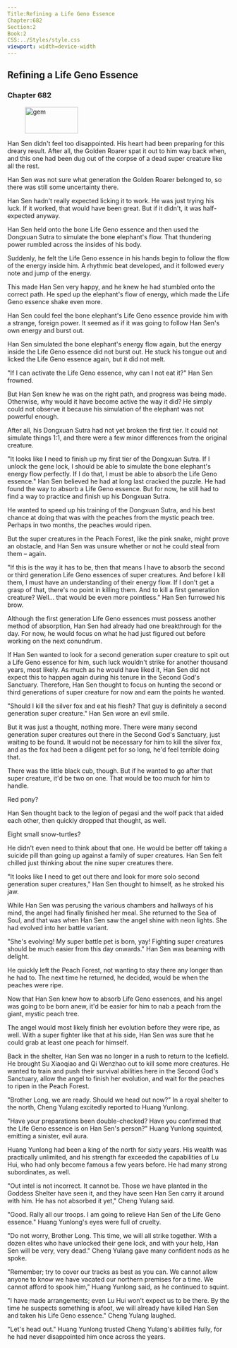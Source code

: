 ```yaml
---
Title:Refining a Life Geno Essence 
Chapter:682 
Section:2 
Book:2 
CSS:../Styles/style.css 
viewport: width=device-width
---
```

  
## Refining a Life Geno Essence
### Chapter 682
  
<figure>
	<img src="../Images/gem.gif" alt="gem" id="gem" width="120" height="60" />
</figure>
  

  
Han Sen didn't feel too disappointed. His heart had been preparing for this dreary result. After all, the Golden Roarer spat it out to him way back when, and this one had been dug out of the corpse of a dead super creature like all the rest.

Han Sen was not sure what generation the Golden Roarer belonged to, so there was still some uncertainty there.

Han Sen hadn't really expected licking it to work. He was just trying his luck. If it worked, that would have been great. But if it didn't, it was half-expected anyway.

Han Sen held onto the bone Life Geno essence and then used the Dongxuan Sutra to simulate the bone elephant's flow. That thundering power rumbled across the insides of his body.

Suddenly, he felt the Life Geno essence in his hands begin to follow the flow of the energy inside him. A rhythmic beat developed, and it followed every note and jump of the energy.

This made Han Sen very happy, and he knew he had stumbled onto the correct path. He sped up the elephant's flow of energy, which made the Life Geno essence shake even more.

Han Sen could feel the bone elephant's Life Geno essence provide him with a strange, foreign power. It seemed as if it was going to follow Han Sen's own energy and burst out.

Han Sen simulated the bone elephant's energy flow again, but the energy inside the Life Geno essence did not burst out. He stuck his tongue out and licked the Life Geno essence again, but it did not melt.

"If I can activate the Life Geno essence, why can I not eat it?" Han Sen frowned.

But Han Sen knew he was on the right path, and progress was being made. Otherwise, why would it have become active the way it did? He simply could not observe it because his simulation of the elephant was not powerful enough.

After all, his Dongxuan Sutra had not yet broken the first tier. It could not simulate things 1:1, and there were a few minor differences from the original creature.

"It looks like I need to finish up my first tier of the Dongxuan Sutra. If I unlock the gene lock, I should be able to simulate the bone elephant's energy flow perfectly. If I do that, I must be able to absorb the Life Geno essence." Han Sen believed he had at long last cracked the puzzle. He had found the way to absorb a Life Geno essence. But for now, he still had to find a way to practice and finish up his Dongxuan Sutra.

He wanted to speed up his training of the Dongxuan Sutra, and his best chance at doing that was with the peaches from the mystic peach tree. Perhaps in two months, the peaches would ripen.

But the super creatures in the Peach Forest, like the pink snake, might prove an obstacle, and Han Sen was unsure whether or not he could steal from them – again.

"If this is the way it has to be, then that means I have to absorb the second or third generation Life Geno essences of super creatures. And before I kill them, I must have an understanding of their energy flow. If I don't get a grasp of that, there's no point in killing them. And to kill a first generation creature? Well... that would be even more pointless." Han Sen furrowed his brow.

Although the first generation Life Geno essences must possess another method of absorption, Han Sen had already had one breakthrough for the day. For now, he would focus on what he had just figured out before working on the next conundrum.

If Han Sen wanted to look for a second generation super creature to spit out a Life Geno essence for him, such luck wouldn't strike for another thousand years, most likely. As much as he would have liked it, Han Sen did not expect this to happen again during his tenure in the Second God's Sanctuary. Therefore, Han Sen thought to focus on hunting the second or third generations of super creature for now and earn the points he wanted.

"Should I kill the silver fox and eat his flesh? That guy is definitely a second generation super creature." Han Sen wore an evil smile.

But it was just a thought, nothing more. There were many second generation super creatures out there in the Second God's Sanctuary, just waiting to be found. It would not be necessary for him to kill the silver fox, and as the fox had been a diligent pet for so long, he'd feel terrible doing that.

There was the little black cub, though. But if he wanted to go after that super creature, it'd be two on one. That would be too much for him to handle.

Red pony?

Han Sen thought back to the legion of pegasi and the wolf pack that aided each other, then quickly dropped that thought, as well.

Eight small snow-turtles?

He didn't even need to think about that one. He would be better off taking a suicide pill than going up against a family of super creatures. Han Sen felt chilled just thinking about the nine super creatures there.

"It looks like I need to get out there and look for more solo second generation super creatures," Han Sen thought to himself, as he stroked his jaw.

While Han Sen was perusing the various chambers and hallways of his mind, the angel had finally finished her meal. She returned to the Sea of Soul, and that was when Han Sen saw the angel shine with neon lights. She had evolved into her battle variant.

"She's evolving! My super battle pet is born, yay! Fighting super creatures should be much easier from this day onwards." Han Sen was beaming with delight.

He quickly left the Peach Forest, not wanting to stay there any longer than he had to. The next time he returned, he decided, would be when the peaches were ripe.

Now that Han Sen knew how to absorb Life Geno essences, and his angel was going to be born anew, it'd be easier for him to nab a peach from the giant, mystic peach tree.

The angel would most likely finish her evolution before they were ripe, as well. With a super fighter like that at his side, Han Sen was sure that he could grab at least one peach for himself.

Back in the shelter, Han Sen was no longer in a rush to return to the Icefield. He brought Su Xiaoqiao and Qi Wenzhao out to kill some more creatures. He wanted to train and push their survival abilities here in the Second God's Sanctuary, allow the angel to finish her evolution, and wait for the peaches to ripen in the Peach Forest.

"Brother Long, we are ready. Should we head out now?" In a royal shelter to the north, Cheng Yulang excitedly reported to Huang Yunlong.

"Have your preparations been double-checked? Have you confirmed that the Life Geno essence is on Han Sen's person?" Huang Yunlong squinted, emitting a sinister, evil aura.

Huang Yunlong had been a king of the north for sixty years. His wealth was practically unlimited, and his strength far exceeded the capabilities of Lu Hui, who had only become famous a few years before. He had many strong subordinates, as well.

"Out intel is not incorrect. It cannot be. Those we have planted in the Goddess Shelter have seen it, and they have seen Han Sen carry it around with him. He has not absorbed it yet," Cheng Yulang said.

"Good. Rally all our troops. I am going to relieve Han Sen of the Life Geno essence." Huang Yunlong's eyes were full of cruelty.

"Do not worry, Brother Long. This time, we will all strike together. With a dozen elites who have unlocked their gene lock, and with your help, Han Sen will be very, very dead." Cheng Yulang gave many confident nods as he spoke.

"Remember; try to cover our tracks as best as you can. We cannot allow anyone to know we have vacated our northern premises for a time. We cannot afford to spook him," Huang Yunlong said, as he continued to squint.

"I have made arrangements; even Lu Hui won't expect us to be there. By the time he suspects something is afoot, we will already have killed Han Sen and taken his Life Geno essence." Cheng Yulang laughed.

"Let's head out." Huang Yunlong trusted Cheng Yulang's abilities fully, for he had never disappointed him once across the years.